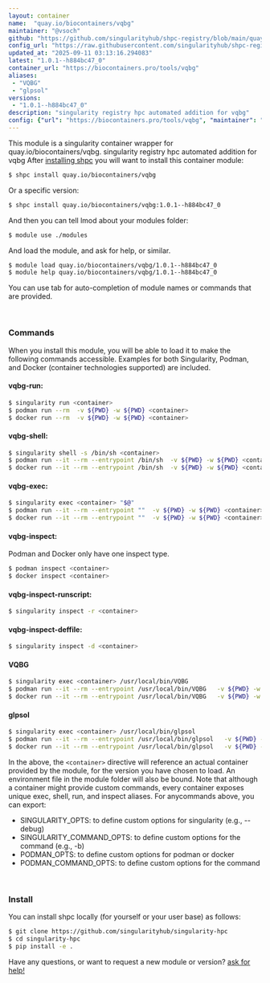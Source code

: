 ```yaml
---
layout: container
name:  "quay.io/biocontainers/vqbg"
maintainer: "@vsoch"
github: "https://github.com/singularityhub/shpc-registry/blob/main/quay.io/biocontainers/vqbg/container.yaml"
config_url: "https://raw.githubusercontent.com/singularityhub/shpc-registry/main/quay.io/biocontainers/vqbg/container.yaml"
updated_at: "2025-09-11 03:13:16.294083"
latest: "1.0.1--h884bc47_0"
container_url: "https://biocontainers.pro/tools/vqbg"
aliases:
 - "VQBG"
 - "glpsol"
versions:
 - "1.0.1--h884bc47_0"
description: "singularity registry hpc automated addition for vqbg"
config: {"url": "https://biocontainers.pro/tools/vqbg", "maintainer": "@vsoch", "description": "singularity registry hpc automated addition for vqbg", "latest": {"1.0.1--h884bc47_0": "sha256:f7f9d59736afca3e26ed7c91b2c6c5cd651e5b509a80556e27cb5f69a91027de"}, "tags": {"1.0.1--h884bc47_0": "sha256:f7f9d59736afca3e26ed7c91b2c6c5cd651e5b509a80556e27cb5f69a91027de"}, "docker": "quay.io/biocontainers/vqbg", "aliases": {"VQBG": "/usr/local/bin/VQBG", "glpsol": "/usr/local/bin/glpsol"}}
---
```


This module is a singularity container wrapper for quay.io/biocontainers/vqbg.
singularity registry hpc automated addition for vqbg
After [installing shpc](#install) you will want to install this container module:


```bash
$ shpc install quay.io/biocontainers/vqbg
```

Or a specific version:

```bash
$ shpc install quay.io/biocontainers/vqbg:1.0.1--h884bc47_0
```

And then you can tell lmod about your modules folder:

```bash
$ module use ./modules
```

And load the module, and ask for help, or similar.

```bash
$ module load quay.io/biocontainers/vqbg/1.0.1--h884bc47_0
$ module help quay.io/biocontainers/vqbg/1.0.1--h884bc47_0
```

You can use tab for auto-completion of module names or commands that are provided.

<br>

### Commands

When you install this module, you will be able to load it to make the following commands accessible.
Examples for both Singularity, Podman, and Docker (container technologies supported) are included.

#### vqbg-run:

```bash
$ singularity run <container>
$ podman run --rm  -v ${PWD} -w ${PWD} <container>
$ docker run --rm  -v ${PWD} -w ${PWD} <container>
```

#### vqbg-shell:

```bash
$ singularity shell -s /bin/sh <container>
$ podman run --it --rm --entrypoint /bin/sh  -v ${PWD} -w ${PWD} <container>
$ docker run --it --rm --entrypoint /bin/sh  -v ${PWD} -w ${PWD} <container>
```

#### vqbg-exec:

```bash
$ singularity exec <container> "$@"
$ podman run --it --rm --entrypoint ""  -v ${PWD} -w ${PWD} <container> "$@"
$ docker run --it --rm --entrypoint ""  -v ${PWD} -w ${PWD} <container> "$@"
```

#### vqbg-inspect:

Podman and Docker only have one inspect type.

```bash
$ podman inspect <container>
$ docker inspect <container>
```

#### vqbg-inspect-runscript:

```bash
$ singularity inspect -r <container>
```

#### vqbg-inspect-deffile:

```bash
$ singularity inspect -d <container>
```


#### VQBG

```bash
$ singularity exec <container> /usr/local/bin/VQBG
$ podman run --it --rm --entrypoint /usr/local/bin/VQBG   -v ${PWD} -w ${PWD} <container> -c " $@"
$ docker run --it --rm --entrypoint /usr/local/bin/VQBG   -v ${PWD} -w ${PWD} <container> -c " $@"
```


#### glpsol

```bash
$ singularity exec <container> /usr/local/bin/glpsol
$ podman run --it --rm --entrypoint /usr/local/bin/glpsol   -v ${PWD} -w ${PWD} <container> -c " $@"
$ docker run --it --rm --entrypoint /usr/local/bin/glpsol   -v ${PWD} -w ${PWD} <container> -c " $@"
```



In the above, the `<container>` directive will reference an actual container provided
by the module, for the version you have chosen to load. An environment file in the
module folder will also be bound. Note that although a container
might provide custom commands, every container exposes unique exec, shell, run, and
inspect aliases. For anycommands above, you can export:

 - SINGULARITY_OPTS: to define custom options for singularity (e.g., --debug)
 - SINGULARITY_COMMAND_OPTS: to define custom options for the command (e.g., -b)
 - PODMAN_OPTS: to define custom options for podman or docker
 - PODMAN_COMMAND_OPTS: to define custom options for the command

<br>

### Install

You can install shpc locally (for yourself or your user base) as follows:

```bash
$ git clone https://github.com/singularityhub/singularity-hpc
$ cd singularity-hpc
$ pip install -e .
```

Have any questions, or want to request a new module or version? [ask for help!](https://github.com/singularityhub/singularity-hpc/issues)